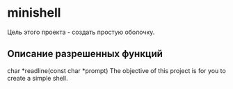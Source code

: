 # minishell
Цель этого проекта - создать простую оболочку.
## Описание разрешенных функций
char \*readline(const char \*prompt)
The objective of this project is for you to create a simple shell.
